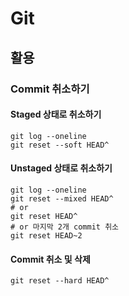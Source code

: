 # Git
## 활용
### Commit 취소하기

#### Staged 상태로 취소하기
```
git log --oneline
git reset --soft HEAD^
```

#### Unstaged 상태로 취소하기
```
git log --oneline
git reset --mixed HEAD^
# or
git reset HEAD^
# or 마지막 2개 commit 취소
git reset HEAD~2
```

#### Commit 취소 및 삭제
```
git reset --hard HEAD^
```




